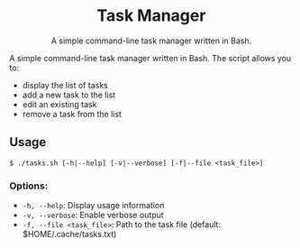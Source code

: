 
<h1 align="center">Task Manager</h1>
<p align="center">
  A simple command-line task manager written in Bash.
</p>
<p>A simple command-line task manager written in Bash. The script allows you to:</p>
<ul>
  <li>display the list of tasks</li>
  <li>add a new task to the list</li>
  <li>edit an existing task</li>
  <li>remove a task from the list</li>
</ul>
<h2>Usage</h2>

<pre><code>$ ./tasks.sh [-h|--help] [-v|--verbose] [-f|--file &lt;task_file&gt;]</code></pre>

<h3>Options:</h3>
<ul>
  <li><code>-h, --help</code>: Display usage information</li>
  <li><code>-v, --verbose</code>: Enable verbose output</li>
  <li><code>-f, --file &lt;task_file&gt;</code>: Path to the task file (default: $HOME/.cache/tasks.txt)</li>
</ul>
